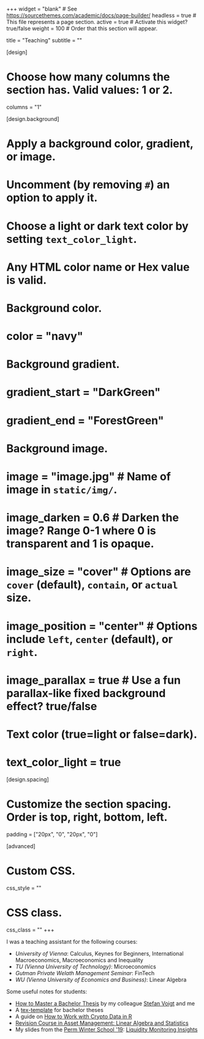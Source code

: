 +++
widget = "blank"  # See https://sourcethemes.com/academic/docs/page-builder/
headless = true  # This file represents a page section.
active = true  # Activate this widget? true/false
weight = 100  # Order that this section will appear.

title = "Teaching"
subtitle = ""

[design]
  # Choose how many columns the section has. Valid values: 1 or 2.
  columns = "1"

[design.background]
  # Apply a background color, gradient, or image.
  #   Uncomment (by removing `#`) an option to apply it.
  #   Choose a light or dark text color by setting `text_color_light`.
  #   Any HTML color name or Hex value is valid.

  # Background color.
  # color = "navy"
  
  # Background gradient.
  # gradient_start = "DarkGreen"
  # gradient_end = "ForestGreen"
  
  # Background image.
  # image = "image.jpg"  # Name of image in `static/img/`.
  # image_darken = 0.6  # Darken the image? Range 0-1 where 0 is transparent and 1 is opaque.
  # image_size = "cover"  #  Options are `cover` (default), `contain`, or `actual` size.
  # image_position = "center"  # Options include `left`, `center` (default), or `right`.
  # image_parallax = true  # Use a fun parallax-like fixed background effect? true/false
  
  # Text color (true=light or false=dark).
  # text_color_light = true

[design.spacing]
  # Customize the section spacing. Order is top, right, bottom, left.
  padding = ["20px", "0", "20px", "0"]

[advanced]
 # Custom CSS. 
 css_style = ""
 
 # CSS class.
 css_class = ""
+++

I was a teaching assistant for the following courses:

* _University of Vienna_: Calculus, Keynes for Beginners, International Macroeconomics, Macroeconomics and Inequality
* _TU (Vienna University of Technology)_: Microeconomics
* _Gutman Private Welath Management Seminar_: FinTech
* _WU (Vienna University of Economics and Business)_: Linear Algebra

Some useful notes for students:

* [How to Master a Bachelor Thesis](/files/teaching/styleguide_v3.pdf) by my colleague [Stefan Voigt](https://voigtstefan.github.io/) and me
* A [tex-template](/files/teaching/styleguide_v3.tex) for bachelor theses
* A guide on [How to Work with Crypto Data in R](https://htmlpreview.github.io/?https://raw.githubusercontent.com/christophscheuch/christophscheuch.github.io/master/files/teaching/capm_bitcoin.html)
* [Revision Course in Asset Management: Linear Algebra and Statistics](/files/teaching/asset_management_math.pdf)
* My slides from the [Perm Winter School '19](http://www.permwinterschool.ru/): [Liquidity Monitoring Insights](/files/teaching/pws19_liquidity.pdf)
